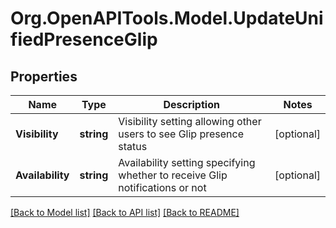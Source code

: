 
# Org.OpenAPITools.Model.UpdateUnifiedPresenceGlip

## Properties

Name | Type | Description | Notes
------------ | ------------- | ------------- | -------------
**Visibility** | **string** | Visibility setting allowing other users to see Glip presence status | [optional] 
**Availability** | **string** | Availability setting specifying whether to receive Glip notifications or not | [optional] 

[[Back to Model list]](../README.md#documentation-for-models)
[[Back to API list]](../README.md#documentation-for-api-endpoints)
[[Back to README]](../README.md)

